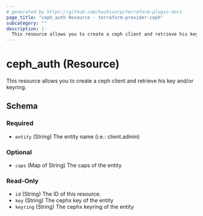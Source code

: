 ```yaml
---
# generated by https://github.com/hashicorp/terraform-plugin-docs
page_title: "ceph_auth Resource - terraform-provider-ceph"
subcategory: ""
description: |-
  This resource allows you to create a ceph client and retrieve his key and/or keyring.
---
```


# ceph_auth (Resource)

This resource allows you to create a ceph client and retrieve his key and/or keyring.



<!-- schema generated by tfplugindocs -->
## Schema

### Required

- `entity` (String) The entity name (i.e.: client.admin)

### Optional

- `caps` (Map of String) The caps of the entity

### Read-Only

- `id` (String) The ID of this resource.
- `key` (String) The cephx key of the entity
- `keyring` (String) The cephx keyring of the entity


